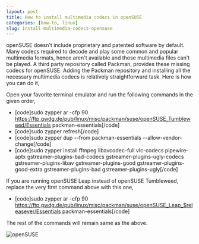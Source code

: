 ```yaml
---
layout: post
title: How to install multimedia codecs in openSUSE
categories: [how-to, linux]
slug: install-multimedia-codecs-opensuse
---
```


openSUSE doesn't include proprietary and patented software by default. Many codecs required to decode and play some common and popular multimedia formats, hence aren't available and those multimedia files can't be played. A third party repository called Packman, provides these missing codecs for openSUSE. Adding the Packman repository and installing all the necessary multimedia codecs is relatively straightforward task. Here is how you can do it,  

Open your favorite terminal emulator and run the following commands in the given order,  

 - [code]sudo zypper ar -cfp 90 https://ftp.gwdg.de/pub/linux/misc/packman/suse/openSUSE_Tumbleweed/Essentials packman-essentials[/code]  
 - [code]sudo zypper refresh[/code]  
 - [code]sudo zypper dup --from packman-essentials --allow-vendor-change[/code]  
 - [code]sudo zypper install ffmpeg libavcodec-full vlc-codecs pipewire-aptx gstreamer-plugins-bad-codecs gstreamer-plugins-ugly-codecs gstreamer-plugins-libav gstreamer-plugins-good gstreamer-plugins-good-extra gstreamer-plugins-bad gstreamer-plugins-ugly[/code]  

If you are running openSUSE Leap instead of openSUSE Tumbleweed, replace the very first command above with this one,  
 - [code]sudo zypper ar -cfp 90 https://ftp.gwdg.de/pub/linux/misc/packman/suse/openSUSE_Leap_$releasever/Essentials packman-essentials[/code]  

The rest of the commands will remain same as the above.  

![openSUSE](https://raw.githubusercontent.com/hakerdefo/hakerdefo.github.io/main/assets/image/opensuse.webp "openSUSE")  
